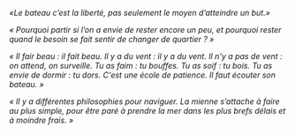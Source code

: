*«Le bateau c’est la liberté, pas seulement le moyen d’atteindre un but.»*

*« Pourquoi partir si l’on a envie de rester encore un peu, et pourquoi rester quand le besoin se fait sentir de changer de quartier ? »*

*« Il fair beau : il fait beau. Il y a du vent : il y a du vent.  Il n'y a pas de vent : on attend, on surveille. Tu as faim : tu bouffes. Tu as soif : tu bois. Tu as envie de dormir : tu dors. C'est une école de patience. Il faut écouter son bateau. »*

*« Il y a différentes philosophies pour naviguer. La mienne s’attache à faire au plus simple, pour être paré à prendre la mer dans les plus brefs délais et à moindre frais. »*
